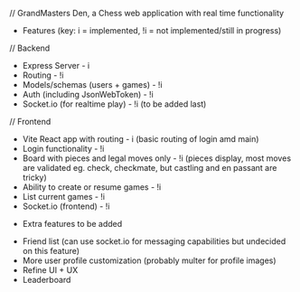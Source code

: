 // GrandMasters Den, a Chess web application with real time functionality

- Features (key: i = implemented, !i = not implemented/still in progress)

// Backend

- Express Server - i
- Routing - !i
- Models/schemas (users + games) - !i
- Auth (including JsonWebToken) - !i
- Socket.io (for realtime play) - !i (to be added last)

// Frontend

- Vite React app with routing - i (basic routing of login amd main)
- Login functionality - !i
- Board with pieces and legal moves only - !i (pieces display, most moves are validated eg. check, checkmate, but
  castling and en passant are tricky)
- Ability to create or resume games - !i
- List current games - !i
- Socket.io (frontend) - !i

* Extra features to be added

- Friend list (can use socket.io for messaging capabilities but undecided on this feature)
- More user profile customization (probably multer for profile images)
- Refine UI + UX
- Leaderboard
